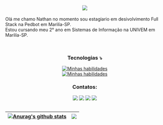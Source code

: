 <h1 align="center">
  <a href="https://git.io/typing-svg">
    <img src="https://readme-typing-svg.herokuapp.com/?lines=Hello!+there!!;Here+is+Nate+;Nice+to+meet+you!&center=true&size=30">
  </a>
</h1>

<div>
  <p> Olá me chamo Nathan no momento sou estagiario em desivolvimento Full Stack na Pedbot em Marilía-SP. <br>Estou cursando meu 2° ano em Sistemas de Informação na UNIVEM em Marilía-SP.
  <br>
</div>

 
  <div align="center">

    
<div align="center" valign="top"><br>
    <h3>Tecnologias ⤵</h3>
    
  [![Minhas habilidades](https://skills.thijs.gg/icons?i=py,linux,vscode,git,docker,mysql,bash ) ](https://skills.thijs.gg)   <br>
  [![Minhas habilidades](https://skills.thijs.gg/icons?i=html,css,bootstrap,js,php,laravel,vuejs) ](https://skills.thijs.gg)


  


<div align="center">
    
### Contatos:
    
</div>
    
<div align="center">
  <a href="https://www.instagram.com/guilhermevalerio_/" target="_blank"><img src="https://img.shields.io/badge/-Instagram-%23E4405F?style=for-the-badge&logo=instagram&logoColor=white" target="_blank"></a>
  <a href="https://www.linkedin.com/in/guilvalerio/" target="_blank"><img src="https://img.shields.io/badge/-LinkedIn-%230077B5?style=for-the-badge&logo=linkedin&logoColor=white" target="_blank"></a> 
  <a href="mailto:guilherme.valerio@pedbot.com.br"><img src="https://img.shields.io/badge/-Gmail-%23333?style=for-the-badge&logo=gmail&logoColor=white" target="_blank"></a>
  <a href="https://open.spotify.com/user/31lljksf75zwblxysfuzixmqrfpe"><img src="https://img.shields.io/badge/Spotify-1ED760?style=for-the-badge&logo=spotify&logoColor=white" target="_blank"></a>
</div>
<br>
<div align="center">


| <a href="https://github.com/Nbmiranda/github-readme-stats"><img align="center" src="https://github-readme-stats.vercel.app/api?username=Nbmiranda&show_icons=true&include_all_commits=true&theme=buefy&hide_border=true" alt="Anurag's github stats" /></a> | <a href="https://github.com/Nbmiranda/github-readme-stats"><img align="center" src="https://github-readme-stats.vercel.app/api/top-langs/?username=Nbmiranda&layout=compact&theme=buefy&hide_border=true" /></a> |
| ------------- | ------------- |
  

 
</div>

